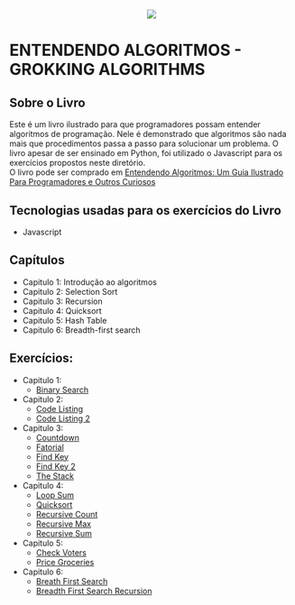 <h1 align="center">
    <img src="https://images-na.ssl-images-amazon.com/images/I/71Vkg7GfPFL.jpg">
</h1>

# ENTENDENDO ALGORITMOS - GROKKING ALGORITHMS

## Sobre o Livro
Este é um livro ilustrado para que programadores possam entender
algoritmos de programação. Nele é demonstrado que algoritmos são
nada mais que procedimentos passa a passo para solucionar um problema.
O livro apesar de ser ensinado em Python, foi utilizado o Javascript
para os exercícios propostos neste diretório. </br>
O livro pode ser comprado em 
[Entendendo Algoritmos: Um Guia Ilustrado Para Programadores e Outros Curiosos](https://www.amazon.com.br/Entendendo-Algoritmos-Ilustrado-Programadores-Curiosos/dp/8575225634)

## Tecnologias usadas para os exercícios do Livro
- Javascript

## Capítulos
- Capitulo 1: Introdução ao algoritmos
- Capitulo 2: Selection Sort
- Capitulo 3: Recursion
- Capitulo 4: Quicksort
- Capitulo 5: Hash Table
- Capitulo 6: Breadth-first search

## Exercícios:
- Capitulo 1:
    * [Binary Search](1_binary_search.js)
- Capitulo 2:
    * [Code Listing](2_code_listing.js)
    * [Code Listing 2](2_code_listing_2.js)
- Capitulo 3:
    * [Countdown](3_countdown.js)
    * [Fatorial](3_fatorial.js)
    * [Find Key](3_find_key.js)
    * [Find Key 2](3_find_key_2.js)
    * [The Stack](3_the_stack.js)
- Capitulo 4:
    * [Loop Sum](4_loop_sum.js)
    * [Quicksort](4_quicksort.js)
    * [Recursive Count](4_recursive_count.js)
    * [Recursive Max](4_recursive_count.js)
    * [Recursive Sum](4_recursive_sum.js)
- Capitulo 5:
    * [Check Voters](5_check_voters.js)
    * [Price Groceries](5_price_groceries.js)
- Capitulo 6:
    * [Breath First Search](6_breath_first_search.js)
    * [Breadth First Search Recursion](02_breadth-first_search_recursion.js)
